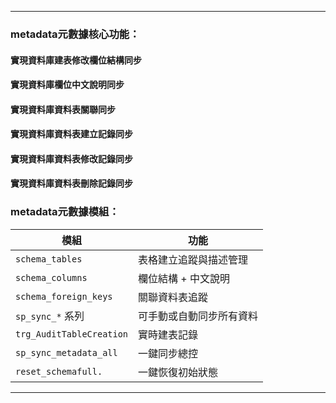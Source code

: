 
---

### metadata元數據核心功能：
#### 實現資料庫建表修改欄位結構同步
#### 實現資料庫欄位中文說明同步
#### 實現資料庫資料表關聯同步
#### 實現資料庫資料表建立記錄同步
#### 實現資料庫資料表修改記錄同步
#### 實現資料庫資料表刪除記錄同步

### metadata元數據模組：
| 模組 | 功能 |
|------|------|
| `schema_tables` | 表格建立追蹤與描述管理 |
| `schema_columns` | 欄位結構 + 中文說明 |
| `schema_foreign_keys` | 關聯資料表追蹤 |
| `sp_sync_*` 系列 | 可手動或自動同步所有資料 |
| `trg_AuditTableCreation` | 實時建表記錄 |
| `sp_sync_metadata_all` | 一鍵同步總控 |
| `reset_schemafull.` | 一鍵恢復初始狀態 |

---

